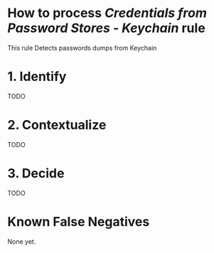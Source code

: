 # How to process *Credentials from Password Stores - Keychain* rule
This rule Detects passwords dumps from Keychain

# 1. Identify
TODO

# 2. Contextualize
TODO

# 3. Decide
TODO

# Known False Negatives
None yet.

